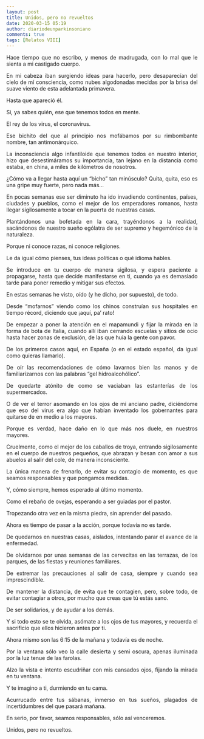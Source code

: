 ```yaml
---
layout: post
title: Unidos, pero no revueltos
date: 2020-03-15 05:19
author: diariodeunparkinsoniano
comments: true
tags: [Relatos VIII]
---
```

<p style="text-align:justify;">Hace tiempo que no escribo, y menos de madrugada, con lo mal que le sienta a mi castigado cuerpo.</p>
<p style="text-align:justify;">En mi cabeza iban surgiendo ideas para hacerlo, pero desaparecían del cielo de mí consciencia, como nubes algodonadas mecidas por la brisa del suave viento de esta adelantada primavera.</p>
<p style="text-align:justify;">Hasta que apareció él.</p>
<p style="text-align:justify;">Si, ya sabes quién, ese que tenemos todos en mente.</p>
<p style="text-align:justify;">El rey de los virus, el coronavirus.</p>
<p style="text-align:justify;">Ese bichito del que al principio nos mofábamos por su rimbombante nombre, tan antimonárquico.</p>
<p style="text-align:justify;">La inconsciencia algo infantiloide que tenemos todos en nuestro interior, hizo que desestimáramos su importancia, tan lejano en la distancia como estaba, en china, a miles de kilómetros de nosotros.</p>
<p style="text-align:justify;">¿Cómo va a llegar hasta aquí un “bicho” tan minúsculo? Quita, quita, eso es una gripe muy fuerte, pero nada más…</p>
<p style="text-align:justify;">En pocas semanas ese ser diminuto ha ido invadiendo continentes, países, ciudades y pueblos, como el mejor de los emperadores romanos, hasta llegar sigilosamente a tocar en la puerta de nuestras casas.</p>
<p style="text-align:justify;">Plantándonos una bofetada en la cara, trayéndonos a la realidad, sacándonos de nuestro sueño ególatra de ser supremo y hegemónico de la naturaleza.</p>
<p style="text-align:justify;">Porque ni conoce razas, ni conoce religiones.</p>
<p style="text-align:justify;">Le da igual cómo pienses, tus ideas políticas o qué idioma hables.</p>
<p style="text-align:justify;">Se introduce en tu cuerpo de manera sigilosa, y espera paciente a propagarse, hasta que decide manifestarse en ti, cuando ya es demasiado tarde para poner remedio y mitigar sus efectos.</p>
<p style="text-align:justify;">En estas semanas he visto, oído (y he dicho, por supuesto), de todo.</p>
<p style="text-align:justify;">Desde “mofarnos” viendo como los chinos construían sus hospitales en tiempo récord, diciendo que ¡aquí, pa’ rato!</p>
<p style="text-align:justify;">De empezar a poner la atención en el mapamundi y fijar la mirada en la forma de bota de Italia, cuando allí iban cerrando escuelas y sitios de ocio hasta hacer zonas de exclusión, de las que huía la gente con pavor.</p>
<p style="text-align:justify;">De los primeros casos aquí, en España (o en el estado español, da igual como quieras llamarlo).</p>
<p style="text-align:justify;">De oír las recomendaciones de cómo lavarnos bien las manos y de familiarizarnos con las palabras “gel hidroalcohólico”.</p>
<p style="text-align:justify;">De quedarte atónito de como se vaciaban las estanterías de los supermercados.</p>
<p style="text-align:justify;">O de ver el terror asomando en los ojos de mi anciano padre, diciéndome que eso del virus era algo que habían inventado los gobernantes para quitarse de en medio a los mayores.</p>
<p style="text-align:justify;">Porque es verdad, hace daño en lo que más nos duele, en nuestros mayores.</p>
<p style="text-align:justify;">Cruelmente, como el mejor de los caballos de troya, entrando sigilosamente en el cuerpo de nuestros pequeños, que abrazan y besan con amor a sus abuelos al salir del cole, de manera inconsciente.</p>
<p style="text-align:justify;">La única manera de frenarlo, de evitar su contagio de momento, es que seamos responsables y que pongamos medidas.</p>
<p style="text-align:justify;">Y, cómo siempre, hemos esperado al último momento.</p>
<p style="text-align:justify;">Como el rebaño de ovejas, esperando a ser guiadas por el pastor.</p>
<p style="text-align:justify;">Tropezando otra vez en la misma piedra, sin aprender del pasado.</p>
<p style="text-align:justify;">Ahora es tiempo de pasar a la acción, porque todavía no es tarde.</p>
<p style="text-align:justify;">De quedarnos en nuestras casas, aislados, intentando parar el avance de la enfermedad.</p>
<p style="text-align:justify;">De olvidarnos por unas semanas de las cervecitas en las terrazas, de los parques, de las fiestas y reuniones familiares.</p>
<p style="text-align:justify;">De extremar las precauciones al salir de casa, siempre y cuando sea imprescindible.</p>
<p style="text-align:justify;">De mantener la distancia, de evita que te contagien, pero, sobre todo, de evitar contagiar a otros, por mucho que creas que tú estás sano.</p>
<p style="text-align:justify;">De ser solidarios, y de ayudar a los demás.</p>
<p style="text-align:justify;">Y si todo esto se te olvida, asómate a los ojos de tus mayores, y recuerda el sacrificio que ellos hicieron antes por ti.</p>
<p style="text-align:justify;">Ahora mismo son las 6:15 de la mañana y todavía es de noche.</p>
<p style="text-align:justify;">Por la ventana sólo veo la calle desierta y semi oscura, apenas iluminada por la luz tenue de las farolas.</p>
<p style="text-align:justify;">Alzo la vista e intento escudriñar con mis cansados ojos, fijando la mirada en tu ventana.</p>
<p style="text-align:justify;">Y te imagino a ti, durmiendo en tu cama.</p>
<p style="text-align:justify;">Acurrucado entre tus sábanas, inmerso en tus sueños, plagados de incertidumbres del que pasará mañana.</p>
<p style="text-align:justify;">En serio, por favor, seamos responsables, sólo así venceremos.</p>
<p style="text-align:justify;">Unidos, pero no revueltos.</p>
